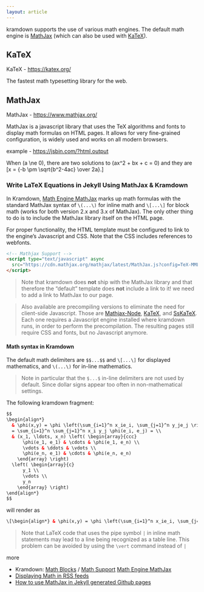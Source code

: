 ```yaml
---
layout: article
---
```


kramdown supports the use of various math engines. The default math engine is [MathJax](https://kramdown.gettalong.org/math_engine/mathjax.html) (which can also be used with [KaTeX](https://katex.org/)).

## KaTeX

KaTeX - <https://katex.org/>

The fastest math typesetting library for the web.

## MathJax

MathJax - <https://www.mathjax.org/>

MathJax is a javascript library that uses the TeX algorithms and fonts to display math formulas on HTML pages. It allows for very fine-grained configuration, is widely used and works on all modern browsers.

example - <https://jsbin.com/?html,output>

When \(a \ne 0\), there are two solutions to \(ax^2 + bx + c = 0\) and they are
\[x = {-b \pm \sqrt{b^2-4ac} \over 2a}.\]

### Write LaTeX Equations in Jekyll Using MathJax & Kramdown

In Kramdown, [Math Engine MathJax](https://kramdown.gettalong.org/math_engine/mathjax.html) marks up math formulas with the standard MathJax syntax of `\(...\)` for inline math and `\[...\]` for block math (works for both version 2.x and 3.x of MathJax). The only other thing to do is to include the MathJax library itself on the HTML page.

For proper functionality, the HTML template must be configured to link to the engine’s Javascript and CSS. Note that the CSS includes references to webfonts.

```html
<!-- Mathjax Support -->
<script type="text/javascript" async
  src="https://cdn.mathjax.org/mathjax/latest/MathJax.js?config=TeX-MML-AM_CHTML">
</script>
```

> Note that kramdown does **not** ship with the MathJax library and that therefore the “default” template does **not** include a link to it! we need to add a link to MathJax to our page.

> Also available are precompiling versions to eliminate the need for client-side Javascript. Those are [Mathjax-Node](https://kramdown.gettalong.org/math_engine/mathjaxnode.html), [KaTeX](https://kramdown.gettalong.org/math_engine/katex.html), and [SsKaTeX](https://kramdown.gettalong.org/math_engine/sskatex.html). Each one requires a Javascript engine installed where kramdown runs, in order to perform the precompilation. The resulting pages still require CSS and fonts, but no Javascript anymore.

#### Math syntax in Kramdown

The default math delimiters are `$$...$$` and `\[...\]` for displayed mathematics, and `\(...\)` for in-line mathematics.

> Note in particular that the `$...$` in-line delimiters are not used by default. Since dollar signs appear too often in non-mathematical settings.

The following kramdown fragment:

```html
$$
\begin{align*}
  & \phi(x,y) = \phi \left(\sum_{i=1}^n x_ie_i, \sum_{j=1}^n y_je_j \right)
  = \sum_{i=1}^n \sum_{j=1}^n x_i y_j \phi(e_i, e_j) = \\
  & (x_1, \ldots, x_n) \left( \begin{array}{ccc}
      \phi(e_1, e_1) & \cdots & \phi(e_1, e_n) \\
      \vdots & \ddots & \vdots \\
      \phi(e_n, e_1) & \cdots & \phi(e_n, e_n)
    \end{array} \right)
  \left( \begin{array}{c}
      y_1 \\
      \vdots \\
      y_n
    \end{array} \right)
\end{align*}
$$
```

will render as

```html
\[\begin{align*} & \phi(x,y) = \phi \left(\sum_{i=1}^n x_ie_i, \sum_{j=1}^n y_je_j \right) = \sum_{i=1}^n \sum_{j=1}^n x_i y_j \phi(e_i, e_j) = \\ & (x_1, \ldots, x_n) \left( \begin{array}{ccc} \phi(e_1, e_1) & \cdots & \phi(e_1, e_n) \\ \vdots & \ddots & \vdots \\ \phi(e_n, e_1) & \cdots & \phi(e_n, e_n) \end{array} \right) \left( \begin{array}{c} y_1 \\ \vdots \\ y_n \end{array} \right) \end{align*}\]
```

> Note that LaTeX code that uses the pipe symbol `|` in inline math statements may lead to a line being recognized as a table line. This problem can be avoided by using the `\vert` command instead of `|`

more
+ Kramdown: [Math Blocks](https://kramdown.gettalong.org/syntax.html#math-blocks) / [Math Support](https://kramdown.gettalong.org/converter/html.html#math-support) [Math Engine MathJax](https://kramdown.gettalong.org/math_engine/mathjax.html)
+ [Displaying Math in RSS feeds](http://www.noamross.net/archives/2012-04-04-math-in-rss-feeds/)
+ [How to use MathJax in Jekyll generated Github pages](http://haixing-hu.github.io/programming/2013/09/20/how-to-use-mathjax-in-jekyll-generated-github-pages/)